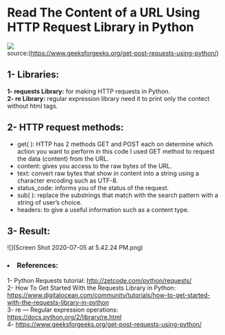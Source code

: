 # Read The Content of a URL Using HTTP Request Library in Python 

![](attachment:getpostRequest.png)<br>
source:(https://www.geeksforgeeks.org/get-post-requests-using-python/)

## 1- Libraries:
<b>1- requests Library:</b> for making HTTP requests in Python.<br>
<b>2- re Library:</b> regular expression library need it to print only the contect without html tags.<br>

## 2- HTTP request methods:
- get( ): HTTP has 2 methods GET and POST each on determine which action you want to perform in this code I used GET method to request the data (content) from the URL.<br>
- content: gives you access to the raw bytes of the URL.<br>
- text: convert raw bytes that show in content into a string using a character encoding such as UTF-8.<br>
- status_code: informs you of the status of the request.<br>
- sub( ): replace the substrings that match with the search pattern with a string of user’s choice.<br>
- headers: to give a useful information such as a content type.<br>

## 3- Result:
![](Screen Shot 2020-07-05 at 5.42.24 PM.png)


### <li> References:</li>
1- Python Requests tutorial: http://zetcode.com/python/requests/ <br>
2- How To Get Started With the Requests Library in Python: https://www.digitalocean.com/community/tutorials/how-to-get-started-with-the-requests-library-in-python <br>
3- re — Regular expression operations: https://docs.python.org/2/library/re.html <br>
4- https://www.geeksforgeeks.org/get-post-requests-using-python/ <br>

